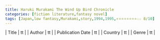 ```yaml
---
title: Haruki Murakami The Wind Up Bird Chronicle
categories: [fiction literature,fantasy novel]
tags: [Japan,low fantasy,Murakami,story,1994,1995,⭐⭐⭐⭐⭐⭐⭐⭐☆☆ 8/10]
---
```

        
| Title | tt |
| Author | tt  |
| Publication Date | tt   |
| Country | tt |
| Genre | tt  |
        